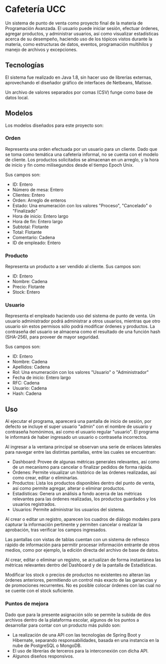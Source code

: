 # Cafetería UCC 
 Un sistema de punto de venta como proyecto final de la
 materia de Programación Avanzada. El usuario puede iniciar sesión, efectuar
 órdenes, agregar productos, y administrar usuarios, así como visualizar
 estadísticas acerca de su desempeño, haciendo uso de los tópicos vistos
 durante la materia, como estructuras de datos, eventos, programación
 multihilos y manejo de archivos y excepciones.
 
 ## Tecnologías 
 El sistema fue realizado en Java 1.8, sin hacer uso de
 librerías externas, aprovechando el diseñador gráfico de interfaces de
 Netbeans, Matisse.
 
 Un archivo de valores separados por comas (CSV) funge como base de datos
 local.
 
 ## Modelos 
 Los modelos diseñados para este proyecto son:
 
 ### Orden 
 Representa una orden efectuada por un usuario para un cliente. Dado
 que se toma como temática una cafetería informal, no se cuenta con el modelo
 de cliente. Los productos solicitados se almacenan en un arreglo, y la hora
 de inicio y fin como milisegundos desde el tiempo Epoch Unix.
 
 Sus campos son:
 
 - ID: Entero 
 - Número de mesa: Entero 
 - Clientes: Entero 
 - Orden: Arreglo de enteros 
 - Estado: Una enumeración con los valores "Proceso", "Cancelado" o
 "Finalizado" 
 - Hora de inicio: Entero largo 
 - Hora de fin: Entero largo 
 - Subtotal: Flotante 
 - Total: Flotante 
 - Comentario: Cadena 
 - ID de empleado: Entero
 
 ### Producto 
 Representa un producto a ser vendido al cliente. Sus campos son:
 
 - ID: Entero 
 - Nombre: Cadena 
 - Precio: Flotante 
 - Stock: Entero
 
 ### Usuario 
 Representa el empleado haciendo uso del sistema de punto de
 venta. Un usuario administrador podrá administrar a otros usuarios, mientras
 que otro usuario sin estos permisos sólo podrá modificar órdenes y productos.
 La contraseña del usuario se almacena como el resultado de una función hash
 (SHA-256), para proveer de mayor seguridad.
 
 Sus campos son: 
 - ID: Entero 
 - Nombre: Cadena 
 - Apellidos: Cadena 
 - Rol: Una enumeración con los valores "Usuario" o "Administrador" 
 - Fecha de inicio: Entero largo 
 - RFC: Cadena 
 - Usuario: Cadena 
 - Hash: Cadena
 
 ## Uso 
 Al ejecutar el programa, aparecerá una pantalla de inicio de sesión,
 por defecto se incluye el super usuario "admin" con el nombre de usuario y
 contraseña homónimos, así como el usuario regular "usuario". El programa le
 informará de haber ingresado un usuario o contraseña incorrectos.
 
 Al ingresar a la ventana principal se observan una serie de enlaces laterales
 para navegar entre las distintas pantallas, entre las cuales se encuentran:
 
 - Dashboard: Provee de algunas métricas generales relevantes, así como de un
 mecanismo para cancelar o finalizar pedidos de forma rápida. 
 - Órdenes: Permite visualizar un histórico de las órdenes realizadas, así como crear,
 editar o eliminarlas. 
 - Productos: Lista los productos disponibles dentro del
 punto de venta, así como permite agregar, alterar o eliminar productos. 
 - Estadísticas: Genera un análisis a fondo acerca de las métricas relevantes
 para las órdenes realizadas, los productos guardados y los usuarios
 registrados. 
 - Usuarios: Permite administrar los usuarios del sistema.
 
 Al crear o editar un registro, aparecen los cuadros de diálogo modales para
 capturar la información pertinente y permiten cancelar o realizar la
 aprobación, tras verificar los campos ingresados.
 
 Las pantallas con vistas de tablas cuentan con un sistema de refresco rápido
 de información para permitir procesar información entrante de otros medios,
 como por ejemplo, la edición directa del archivo de base de datos.
 
 Al crear, editar o eliminar un registro, se actualizan de forma instantánea
 las métricas relevantes dentro del Dashboard y de la pantalla de
 Estadísticas.
 
 Modificar los stock o precios de productos no existentes no alteran las
 órdenes anteriores, permitiendo un control más exacto de las ganancias y de
 promociones recurrentes. No es posible colocar órdenes con las cual no se
 cuente con el stock suficiente.
 
 ### Puntos de mejora 
 Dado que para la presente asignación sólo se permite la
 subida de dos archivos dentro de la plataforma escolar, algunos de los puntos
 a desarrollar para contar con un producto más pulido son:
 
 - La realización de una API con las tecnologías de Spring Boot y Hibernate,
 separando responsabilidades, basada en una instancia en la nube de PostgreSQL
 o MongoDB. 
 - El uso de librerías de terceros para la interconexión con dicha
 API. 
 - Algunos diseños responsivos.

